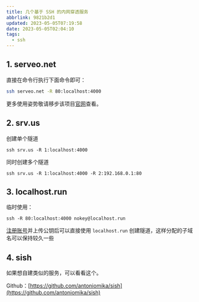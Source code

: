 ```yaml
---
title: 几个基于 SSH 的内网穿透服务
abbrlink: 9821b2d1
updated: 2023-05-05T07:19:58
date: 2023-05-05T02:04:10
tags:
  - ssh
---
```


## 1. serveo.net

直接在命令行执行下面命令即可：

```bash
ssh serveo.net -R 80:localhost:4000
```

更多使用姿势敬请移步该项目[官网](https://serveo.net)查看。

## 2. srv.us

创建单个隧道

```shell
ssh srv.us -R 1:localhost:4000
```

同时创建多个隧道

```shell
ssh srv.us -R 1:localhost:4000 -R 2:192.168.0.1:80
```

## 3. localhost.run

临时使用：

```shell
ssh -R 80:localhost:4000 nokey@localhost.run
```

[注册账号](https://admin.localhost.run/)并上传公钥后可以直接使用 `localhost.run` 创建隧道，这样分配的子域名可以保持较久一些

## 4. sish

如果想自建类似的服务，可以看看这个。

Github：[https://github.com/antoniomika/sish](https://github.com/antoniomika/sish)
